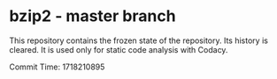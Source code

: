 # bzip2 - master branch

This repository contains the frozen state of the repository.
Its history is cleared. It is used only for static code
analysis with Codacy.

Commit Time: 1718210895